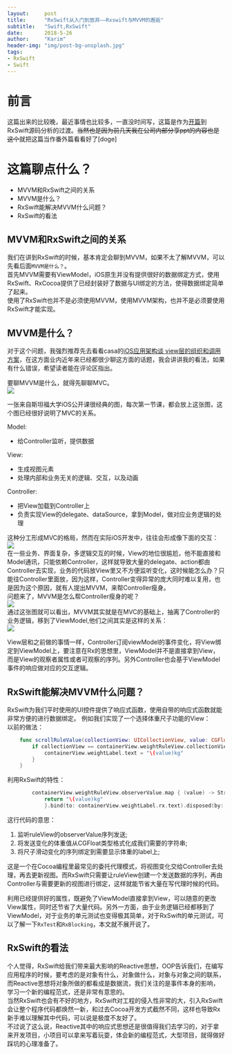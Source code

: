 ```yaml
---
layout:     post
title:      "RxSwift从入门到放弃——Rxswift与MVVM的邂逅"
subtitle:   "Swift,RxSwift"
date:       2018-5-26
author:     "Karim"
header-img: "img/post-bg-unsplash.jpg"
tags:
- RxSwift
- Swift
---
```


# 前言  
这篇出来的比较晚，最近事情也比较多，一直没时间写，这篇是作为[开篇](https://www.foolishtalk.org/2018/05/06/RxSwift%E4%BB%8E%E5%85%A5%E9%97%A8%E5%88%B0%E6%94%BE%E5%BC%83-%E5%BC%80%E7%AF%87/)到RxSwift源码分析的过渡。~~当然也是因为前几天我在公司内部分享ppt的内容也是这个~~就把这篇当作番外篇看看好了[doge]  

# 这篇聊点什么？  
- MVVM和RxSwift之间的关系
- MVVM是什么？  
- RxSwift能解决MVVM什么问题？
- RxSwift的看法

## MVVM和RxSwift之间的关系
我们在讲到RxSwift的时候，基本肯定会聊到MVVM，如果不太了解MVVM，可以先看后面`MVVM是什么？`。  
首先MVVM需要有ViewModel，iOS原生并没有提供很好的数据绑定方式，使用RxSwift、RxCocoa提供了已经封装好了数据与UI绑定的方法，使得数据绑定简单了起来。  
使用了RxSwift也并不是必须使用MVVM，使用MVVM架构，也并不是必须要使用RxSwift才能实现。  

## MVVM是什么？  
对于这个问题，我强烈推荐先去看看casa的[iOS应用架构谈 view层的组织和调用方案](http://casatwy.com/iosying-yong-jia-gou-tan-viewceng-de-zu-zhi-he-diao-yong-fang-an.html)，在这方面业内近年来已经都很少聊这方面的话题，我会讲讲我的看法，如果有什么错误，希望读者能在评论区指出。  

要聊MVVM是什么，就得先聊聊MVC。  
![](https://www.foolishtalk.org/cloud/mvc.png)    

一张来自斯坦福大学iOS公开课很经典的图，每次第一节课，都会放上这张图，这个图已经很好说明了MVC的关系。  

Model:  
- 给Controller监听，提供数据  

View:  
- 生成视图元素  
- 处理内部和业务无关的逻辑、交互，以及动画   

Controller:  
- 把View加载到Controller上  
- 负责实现View的delegate、dataSource，拿到Model，做对应业务逻辑的处理  
 
这种分工形成MVC的格局，然而在实际iOS开发中，往往会形成像下面的交互：  
![](https://www.foolishtalk.org/cloud/mvcnotify.png)  
在一些业务、界面复杂，多逻辑交互的时候，View的地位很尴尬，他不能直接和Model通讯，只能依赖Controller，这样就导致大量的delegate、action都由Controller去实现，业务的代码放View里又不方便监听变化，这时候能怎么办？只能往Controller里面放，因为这样，Controller变得异常的庞大同时难以复用，也是因为这个原因，就有人提出MVVM，来帮Controller瘦身。  
问题来了，MVVM是怎么帮Controller瘦身的呢？  
![](https://www.foolishtalk.org/cloud/MCVMVMV.gif)  
通过这张图就可以看出，MVVM其实就是在MVC的基础上，抽离了Controller的业务逻辑，移到了ViewModel,他们之间其实是这样的关系：  
![](https://www.foolishtalk.org/cloud/mvvm_logic.png)  

View层和之前做的事情一样，Controller订阅viewModel的事件变化，将View绑定到ViewModel上，要注意在Rx的思想里，ViewModel并不是直接拿到View，而是View的观察者属性或者可观察的序列。另外Controller也会基于ViewModel事件的响应做对应的交互逻辑。  

## RxSwift能解决MVVM什么问题？
RxSwift为我们平时使用的UI控件提供了响应式函数，使用自带的响应式函数就能非常方便的进行数据绑定。 
例如我们实现了一个选择体重尺子功能的View：  
以前的做法：
```swift
    func scrollRuleValue(collectionView: UICollectionView, value: CGFloat) {
        if collectionView == containerView.weightRuleView.collectionView {
            containerView.weightLabel.text = "\(value)kg"
        }
    }
```  
利用RxSwift的特性：
```swift
        containerView.weightRuleView.observerValue.map { (value) -> String in
            return "\(value)kg"
            }.bind(to: containerView.weightLabel.rx.text).disposed(by: disposeBag)
```
这行代码的意思：
1. 监听ruleView的observerValue序列发送;   
2. 将发送变化的体重值从CGFloat类型格式化成我们需要的字符串;  
3. 将尺子滑动变化的序列绑定到需要显示体重的label上;   

这是一个在Cocoa编程里最常见的委托代理模式，将视图变化交给Controller去处理，再去更新视图。而RxSwift只需要让ruleView创建一个发送数据的序列，再由Controller与需要更新的视图进行绑定，这样就能节省大量在写代理时候的代码。 

利用已经提供好的属性，既避免了ViewModel直接拿到View，可以随意的更改View属性，同时还节省了大量代码。另外一方面，由于业务逻辑已经都移到了ViewModel，对于业务的单元测试也变得极其简单，对于RxSwift的单元测试，可以了解一下`RxTest`和`RxBlocking`，本文就不展开说了。  


## RxSwift的看法  
个人觉得，RxSwift给我们带来最大影响的Reactive思想，OOP告诉我们，在编写应用程序的时候，要考虑的是对象有什么，对象做什么，对象与对象之间的联系，而Reactive思想将对象所做的都看成是数据流，我们关注的是事件本身的影响，学习一个新的编程范式，还是非常有意思的。  
当然RxSwift也会有不好的地方，RxSwift对工程的侵入性非常的大，引入RxSwift会让整个程序代码都焕然一新，和过去Cocoa开发方式截然不同，这样也导致Rx新手难以理解其中代码，可以说是极度不友好了。  
不过说了这么说，Reactive其中的响应式思想还是很值得我们去学习的，对于拿来开发项目，小项目可以拿来写着玩耍，体会新的编程范式，大型项目，就得做好踩坑的心理准备了。
